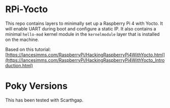 # RPi-Yocto

This repo contains layers to minimally set up a Raspberry Pi 4 with Yocto. It will enable UART during boot and configure a static IP. It also contains a minimal ```hello-mod``` kernel module in the ```kernelmodule``` layer that is installed on the machine.

Based on this tutorial: [https://lancesimms.com/RaspberryPi/HackingRaspberryPi4WithYocto.html](https://lancesimms.com/RaspberryPi/HackingRaspberryPi4WithYocto_Introduction.html)
# Poky Versions

This has been tested with Scarthgap.
